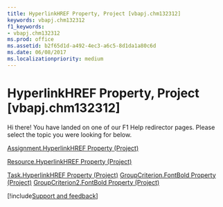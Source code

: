 ```yaml
---
title: HyperlinkHREF Property, Project [vbapj.chm132312]
keywords: vbapj.chm132312
f1_keywords:
- vbapj.chm132312
ms.prod: office
ms.assetid: b2f65d1d-a492-4ec3-a6c5-8d1da1a80c6d
ms.date: 06/08/2017
ms.localizationpriority: medium
---
```



# HyperlinkHREF Property, Project [vbapj.chm132312]

Hi there! You have landed on one of our F1 Help redirector pages. Please select the topic you were looking for below.

[Assignment.HyperlinkHREF Property (Project)](https://msdn.microsoft.com/library/7e8f761d-3167-2e43-fb73-40528f567153%28Office.15%29.aspx)

[Resource.HyperlinkHREF Property (Project)](https://msdn.microsoft.com/library/dbfe6680-9131-af9e-a982-5eb1093b92d1%28Office.15%29.aspx)

[Task.HyperlinkHREF Property (Project)](https://msdn.microsoft.com/library/61240301-72f3-78f6-1c96-1bdb30a01dc1%28Office.15%29.aspx)
[GroupCriterion.FontBold Property (Project)](https://msdn.microsoft.com/library/3efbb09f-53ab-a1f6-5880-1fd729a66669%28Office.15%29.aspx)
[GroupCriterion2.FontBold Property (Project)](https://msdn.microsoft.com/library/af463796-40c0-6a4c-8a8d-251551676b1d%28Office.15%29.aspx)

[!include[Support and feedback](~/includes/feedback-boilerplate.md)]
